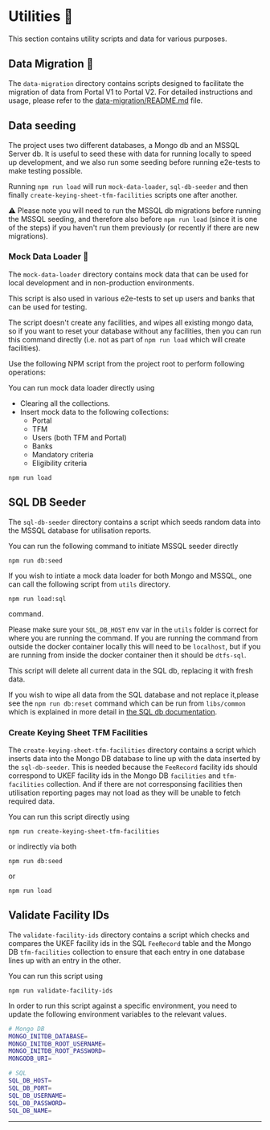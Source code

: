 # Utilities :wrench:

This section contains utility scripts and data for various purposes.

## Data Migration :arrows_counterclockwise:

The `data-migration` directory contains scripts designed to facilitate the
migration of data from Portal V1 to Portal V2. For detailed instructions and
usage, please refer to the [data-migration/README.md](data-migration/README.md) file.

## Data seeding

The project uses two different databases, a Mongo db and an MSSQL Server db. It is useful to seed these with data for running locally to speed up development, and we also run some seeding before running e2e-tests to make testing possible.

Running `npm run load` will run `mock-data-loader`, `sql-db-seeder` and then finally `create-keying-sheet-tfm-facilities` scripts one after another.

:warning: Please note you will need to run the MSSQL db migrations before running the MSSQL seeding, and therefore also before `npm run load` (since it is one of the steps) if you haven't run them previously (or recently if there are new migrations).

### Mock Data Loader :page_with_curl:

The `mock-data-loader` directory contains mock data that can be used for local
development and in non-production environments.

This script is also used in various e2e-tests to set up users
and banks that can be used for testing.

The script doesn't create any facilities, and wipes all
existing mongo data, so if you want to reset your database
without any facilities, then you can run this command directly
(i.e. not as part of `npm run load` which will create facilities).

Use the following NPM script from the project root
to perform following operations:

You can run mock data loader directly using

- Clearing all the collections.
- Insert mock data to the following collections:
  - Portal
  - TFM
  - Users (both TFM and Portal)
  - Banks
  - Mandatory criteria
  - Eligibility criteria

```shell
npm run load
```

## SQL DB Seeder

The `sql-db-seeder` directory contains a script which seeds random data
into the MSSQL database for utilisation reports.

You can run the following command to initiate MSSQL seeder directly

```shell
npm run db:seed
```

If you wish to intiate a mock data loader for both Mongo and MSSQL, one can call
the following script from `utils` directory.

```shell
npm run load:sql
```

command.

Please make sure your `SQL_DB_HOST` env var in the `utils` folder is correct for where you are running the command.
If you are running the command from outside the docker container locally this will need to be `localhost`, but if you are running from inside the docker container then it should be `dtfs-sql`.

This script will delete all current data in the SQL db, replacing it with fresh data.

If you wish to wipe all data from the SQL database and not replace it,please see the `npm run db:reset` command which can be run from `libs/common` which is explained in more detail in [the SQL db documentation](../doc/sql-db.md).

### Create Keying Sheet TFM Facilities

The `create-keying-sheet-tfm-facilities` directory contains a script which inserts data into the Mongo DB database to line up with the data inserted by the `sql-db-seeder`. This is needed because the `FeeRecord` facility ids should correspond to UKEF facility ids in the Mongo DB `facilities` and `tfm-facilities` collection. And if there are not corresponsing facilities then utilisation reporting pages may not load as they will be unable to fetch required data.

You can run this script directly using

```shell
npm run create-keying-sheet-tfm-facilities
```

or indirectly via both

```shell
npm run db:seed
```

or

```shell
npm run load
```

## Validate Facility IDs

The `validate-facility-ids` directory contains a script which checks and compares the UKEF facility ids in the SQL `FeeRecord` table and the Mongo DB `tfm-facilities` collection to ensure that each entry in one database lines up with an entry in the other.

You can run this script using

```shell
npm run validate-facility-ids
```

In order to run this script against a specific environment, you need to update the following environment variables to the relevant values.

```sh
# Mongo DB
MONGO_INITDB_DATABASE=
MONGO_INITDB_ROOT_USERNAME=
MONGO_INITDB_ROOT_PASSWORD=
MONGODB_URI=

# SQL
SQL_DB_HOST=
SQL_DB_PORT=
SQL_DB_USERNAME=
SQL_DB_PASSWORD=
SQL_DB_NAME=
```

---
